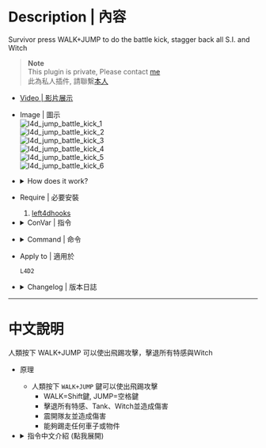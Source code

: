 # Description | 內容
Survivor press WALK+JUMP to do the battle kick, stagger back all S.I. and Witch

> __Note__ <br/>
This plugin is private, Please contact [me](/#私人插件列表-private-plugins-list)<br/>
此為私人插件, 請聯繫[本人](/#私人插件列表-private-plugins-list)

* [Video | 影片展示](https://youtu.be/4XczMQad3RE)

* Image | 圖示
	<br/>![l4d_jump_battle_kick_1](image/l4d_jump_battle_kick_1.gif)
	<br/>![l4d_jump_battle_kick_2](image/l4d_jump_battle_kick_2.gif)
	<br/>![l4d_jump_battle_kick_3](image/l4d_jump_battle_kick_3.gif)
	<br/>![l4d_jump_battle_kick_4](image/l4d_jump_battle_kick_4.gif)
	<br/>![l4d_jump_battle_kick_5](image/l4d_jump_battle_kick_5.gif)
	<br/>![l4d_jump_battle_kick_6](image/l4d_jump_battle_kick_6.gif)

* <details><summary>How does it work?</summary>

	* Press ```WALK+JUMP``` to do battle kick attack
		* WALK(Shift), JUMP(Space)
		* Stagger back special infected and cause damage, inculding tank and witch
		* Stagger back teammate and cause damage
		* Kick physical prop or hittable car
</details>

* Require | 必要安裝
	1. [left4dhooks](https://forums.alliedmods.net/showthread.php?t=321696)

* <details><summary>ConVar | 指令</summary>

	* cfg/sourcemod/l4d_jump_battle_kick.cfg
		```php
		// 0=Plugin off, 1=Plugin on (Use WALK+JUMP).
		l4d_jump_battle_kick_enable "1"

		// Player with these flag can do battle kick (Empty=Everyone, -1=No one)
		l4d_jump_battle_kick_flags ""

		// Press which button to trigger battle kick, 131072=Shift, 2=JUMP, 4=Ctrl, 32=Use, 8192=Reload, 524288=Middle Mouse\nYou can add numbers together, ex: 131074=Shift+JUMP
		l4d_jump_battle_buttons_key "131074"

		// Jump kick force
		l4d_jump_battle_kick_force "400.0"

		// How long before survivor can use Jump Kick again
		l4d_jump_battle_kick_delay "3.0"

		// How long survivor can not move after Jump Kick landing
		l4d_jump_battle_kick_stun "1.0"

		// How to jump kick Smoker, 1=Stagger, 2=Fly away, 0=Off
		l4d_jump_battle_kick_kick_smoker "2"

		// How to jump kick Boomer, 1=Stagger, 2=Fly away, 0=Off
		l4d_jump_battle_kick_kick_boomer "2"

		// How to jump kick Hunter, 1=Stagger, 2=Fly away, 0=Off
		l4d_jump_battle_kick_kick_hunter "2"

		// How to jump kick Spitter, 1=Stagger, 2=Fly away, 0=Off
		l4d_jump_battle_kick_kick_spitter "2"

		// How to jump kick Jockey, 1=Stagger, 2=Fly away, 0=Off
		l4d_jump_battle_kick_kick_jockey "2"

		// How to jump kick Charger, 1=Stagger, 2=Fly away, 0=Off
		l4d_jump_battle_kick_kick_charger "1"

		// How to jump kick Tank, 1=Stagger, 2=Fly away, 0=Off
		l4d_jump_battle_kick_kick_tank "2"

		// Jump kick Special Infected force (If Fly away)
		l4d_jump_battle_kick_kick_si_force "800"

		// If 1, can jump kick witch
		l4d_jump_battle_kick_kick_witch "1"

		// If 1, can jump kick teammate
		l4d_jump_battle_kick_kick_teammate "1"

		// If 1, can jump kick physical prop or hittable car
		l4d_jump_battle_kick_kick_prop "1"

		// Damage to special special infected
		l4d_jump_battle_kick_damage_si "40.0"

		// Damage to witch
		l4d_jump_battle_kick_damage_witch "100.0"

		// Damage to common infected
		l4d_jump_battle_kick_damage_common "50.0"

		// Damage to teammate
		l4d_jump_battle_kick_damage_teammate "2.0"

		// Jump kick physical prop or hittable car force
		l4d_jump_battle_kick_kick_prop_force "1000"
		```
</details>

* <details><summary>Command | 命令</summary>

	None
</details>

* Apply to | 適用於
	```
	L4D2
	```

* <details><summary>Changelog | 版本日誌</summary>

	* v1.2h (2025-10-7)
		* Define custom key
		* Update cvars

	* v1.1h (2024-8-9)
		* Jump kick now can make SI fly away instead of stagger
		* Update cvars

	* v1.0h (2024-8-1)
		* Remake code, convert code to latest syntax
		* Fix warnings when compiling on SourceMod 1.11.
		* Optimize code and improve performance
		* Require left4dhooks
		* Add more cvars

	* v1.0h (2024-8-1)
		* [Original Plugin by panxiaohai](https://forums.alliedmods.net/showthread.php?t=200129)
</details>

- - - -
# 中文說明
人類按下 WALK+JUMP 可以使出飛踢攻擊，擊退所有特感與Ｗitch

* 原理
	* 人類按下 ```WALK+JUMP``` 鍵可以使出飛踢攻擊
		* WALK=Shift鍵, JUMP=空格鍵
		* 擊退所有特感、Tank、Ｗitch並造成傷害
		* 震開隊友並造成傷害
		* 能夠踢走任何車子或物件

* <details><summary>指令中文介紹 (點我展開)</summary>

	* cfg/sourcemod/l4d_jump_battle_kick.cfg
		```php
		// 0=關閉插件, 1=啟動插件
		l4d_jump_battle_kick_enable "1"

		// 擁有這些權限的玩家，才可以使出飛踢攻擊 (留白 = 任何人都能, -1: 無人)
		l4d_jump_battle_kick_flags ""

		// 使用哪個按鍵使出飛踢攻擊? 131072=Shift鍵, 2=跳躍鍵, 4=Ctrl鍵, 32=E鍵, 8192=R鍵, 524288=滾輪鍵
		// 可以數字相加, 譬如: 131074=必須同時按 "Shift鍵+跳躍鍵"
		l4d_jump_battle_buttons_key "131074"

		// 飛踢力道
		l4d_jump_battle_kick_force "400.0"

		// 飛踢的CD冷卻時間
		l4d_jump_battle_kick_delay "3.0"

		// 飛踢時不能移動的時間
		l4d_jump_battle_kick_stun "1.0"

		// 如何踢飛Smoker 1=震退, 2=擊飛很遠 0=關閉這項功能
		l4d_jump_battle_kick_kick_smoker "2"

		// 如何踢飛Boomer 1=震退, 2=擊飛很遠 0=關閉這項功能
		l4d_jump_battle_kick_kick_boomer "2"

		// 如何踢飛Hunter 1=震退, 2=擊飛很遠 0=關閉這項功能
		l4d_jump_battle_kick_kick_hunter "2"

		// 如何踢飛Spitter 1=震退, 2=擊飛很遠 0=關閉這項功能
		l4d_jump_battle_kick_kick_spitter "2"

		// 如何踢飛Jockey 1=震退, 2=擊飛很遠 0=關閉這項功能
		l4d_jump_battle_kick_kick_jockey "2"

		// 如何踢飛Charger 1=震退, 2=擊飛很遠 0=關閉這項功能
		l4d_jump_battle_kick_kick_charger "1"

		// 如何踢飛Tank 1=震退, 2=擊飛很遠 0=關閉這項功能
		l4d_jump_battle_kick_kick_tank "2"

		// 擊飛特感的力道 (如果是擊飛效果)
		l4d_jump_battle_kick_kick_si_force "800"

		// 為1時，可以飛踢擊退Witch
		l4d_jump_battle_kick_kick_witch "1"

		// 為1時，可以飛踢震開隊友
		l4d_jump_battle_kick_kick_teammate "1"

		// 為1時，可以飛踢踢走任何車子或物件
		l4d_jump_battle_kick_kick_prop "1"

		// 飛踢特感所造成的傷害
		l4d_jump_battle_kick_damage_si "40.0"

		// 飛踢Witch所造成的傷害
		l4d_jump_battle_kick_damage_witch "100.0"

		// 飛踢普通感染者所造成的傷害
		l4d_jump_battle_kick_damage_common "50.0"

		// 飛踢隊友所造成的傷害
		l4d_jump_battle_kick_damage_teammate "2.0"

		// 飛踢任何車子或物件的力道
		l4d_jump_battle_kick_kick_prop_force "1000"
		```
</details>